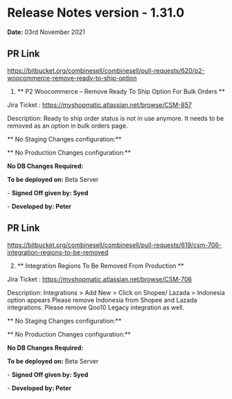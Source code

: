 # Release Notes version - 1.31.0

**Date:** 03rd November 2021

## PR Link
https://bitbucket.org/combinesell/combinesell/pull-requests/620/p2-woocommerce-remove-ready-to-ship-option

1. ** P2 Woocommerce – Remove Ready To Ship Option For Bulk Orders **

Jira Ticket : https://myshopmatic.atlassian.net/browse/CSM-857

Description:
Ready to ship order status is not in use anymore. It needs to be removed as an option in bulk orders page.

** No Staging Changes configuration:**

** No Production Changes configuration:**

**No DB Changes Required:**

**To be deployed on:** Beta Server

\- **Signed Off given by: Syed**

\- **Developed by: Peter**

## PR Link
https://bitbucket.org/combinesell/combinesell/pull-requests/619/csm-706-integration-regions-to-be-removed

2. ** Integration Regions To Be Removed From Production **

Jira Ticket : https://myshopmatic.atlassian.net/browse/CSM-706

Description:
Integrations > Add New > Click on Shopee/ Lazada > Indonesia option appears
Please remove Indonesia from Shopee and Lazada integrations.
Please remove Qoo10 Legacy integration as well.

** No Staging Changes configuration:**

** No Production Changes configuration:**

**No DB Changes Required:**

**To be deployed on:** Beta Server

\- **Signed Off given by: Syed**

\- **Developed by: Peter**